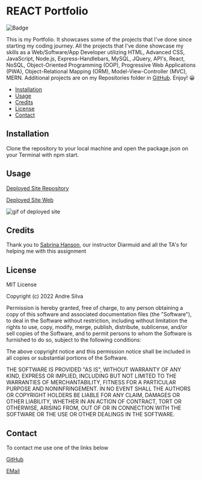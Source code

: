 # REACT Portfolio 


![Badge](https://img.shields.io/badge/AndreGitHub-MIT-green.svg)

This is my Portfolio. It showcases some of the projects that I've done since starting my coding journey. All the projects that I've done showcase my skills as a Web/Software/App Developer utilizing HTML, Advanced CSS, JavaScript, Node.js, Express-Handlebars, MySQL, JQuery, API's, React, NoSQL, Object-Oriented Programming (OOP), Progressive Web Applications (PWA), Object-Relational Mapping (ORM), Model-View-Controller (MVC), MERN. Additional projects are on my Repositories folder in [GitHub](https://www.github.com/andresilva8624). Enjoy! 😀



- [Installation](#installation)
- [Usage](#usage)
- [Credits](#credits)
- [License](#license)
- [Contact](#contact)

## Installation

Clone the repository to your local machine and open the package.json on your Terminal with npm start.

## Usage

[Deployed Site Repository](https://github.com/andresilva8624/react-portfolio)

[Deployed Site Web](https://andresilva8624.github.io/react-portfolio/)

![gif of deployed site](/src/assets/images/about.gif)



## Credits

Thank you to [Sabrina Hanson](https://www.github.com/sabhanson), our instructor Diarmuid and all the TA's for helping me with this assignment

## License

MIT License

Copyright (c) 2022 Andre Silva

Permission is hereby granted, free of charge, to any person obtaining a copy
of this software and associated documentation files (the "Software"), to deal
in the Software without restriction, including without limitation the rights
to use, copy, modify, merge, publish, distribute, sublicense, and/or sell
copies of the Software, and to permit persons to whom the Software is
furnished to do so, subject to the following conditions:

The above copyright notice and this permission notice shall be included in all
copies or substantial portions of the Software.

THE SOFTWARE IS PROVIDED "AS IS", WITHOUT WARRANTY OF ANY KIND, EXPRESS OR
IMPLIED, INCLUDING BUT NOT LIMITED TO THE WARRANTIES OF MERCHANTABILITY,
FITNESS FOR A PARTICULAR PURPOSE AND NONINFRINGEMENT. IN NO EVENT SHALL THE
AUTHORS OR COPYRIGHT HOLDERS BE LIABLE FOR ANY CLAIM, DAMAGES OR OTHER
LIABILITY, WHETHER IN AN ACTION OF CONTRACT, TORT OR OTHERWISE, ARISING FROM,
OUT OF OR IN CONNECTION WITH THE SOFTWARE OR THE USE OR OTHER DEALINGS IN THE
SOFTWARE.

## Contact

To contact me use one of the links below

[GitHub](https://www.github.com/andresilva8624)

[EMail](mailto:andresilva8624@gmail.com)
